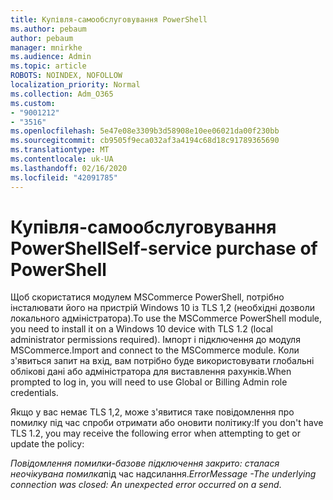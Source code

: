 ```yaml
---
title: Купівля-самообслуговування PowerShell
ms.author: pebaum
author: pebaum
manager: mnirkhe
ms.audience: Admin
ms.topic: article
ROBOTS: NOINDEX, NOFOLLOW
localization_priority: Normal
ms.collection: Adm_O365
ms.custom:
- "9001212"
- "3516"
ms.openlocfilehash: 5e47e08e3309b3d58908e10ee06021da00f230bb
ms.sourcegitcommit: cb9505f9eca032af3a4194c68d18c91789365690
ms.translationtype: MT
ms.contentlocale: uk-UA
ms.lasthandoff: 02/16/2020
ms.locfileid: "42091785"
---
```

# <a name="self-service-purchase-of-powershell"></a><span data-ttu-id="18089-102">Купівля-самообслуговування PowerShell</span><span class="sxs-lookup"><span data-stu-id="18089-102">Self-service purchase of PowerShell</span></span>

<span data-ttu-id="18089-103">Щоб скористатися модулем MSCommerce PowerShell, потрібно інсталювати його на пристрій Windows 10 із TLS 1,2 (необхідні дозволи локального адміністратора).</span><span class="sxs-lookup"><span data-stu-id="18089-103">To use the MSCommerce PowerShell module, you need to install it on a Windows 10 device with TLS 1.2 (local administrator permissions required).</span></span>  <span data-ttu-id="18089-104">Імпорт і підключення до модуля MSCommerce.</span><span class="sxs-lookup"><span data-stu-id="18089-104">Import and connect to the MSCommerce module.</span></span>  <span data-ttu-id="18089-105">Коли з'явиться запит на вхід, вам потрібно буде використовувати глобальні облікові дані або адміністратора для виставлення рахунків.</span><span class="sxs-lookup"><span data-stu-id="18089-105">When prompted to log in, you will need to use Global or Billing Admin role credentials.</span></span>  

<span data-ttu-id="18089-106">Якщо у вас немає TLS 1,2, може з'явитися таке повідомлення про помилку під час спроби отримати або оновити політику:</span><span class="sxs-lookup"><span data-stu-id="18089-106">If you don't have TLS 1.2, you may receive the following error when attempting to get or update the policy:</span></span>

<span data-ttu-id="18089-107">*Повідомлення помилки-базове підключення закрито: сталася неочікувана помилка*під час надсилання.</span><span class="sxs-lookup"><span data-stu-id="18089-107">*ErrorMessage -The underlying connection was closed: An unexpected error occurred on a send*.</span></span>




